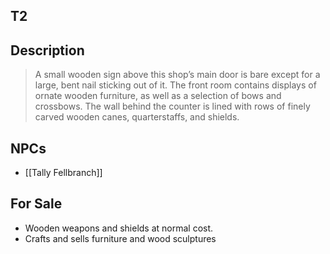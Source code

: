 ## T2

## Description

> A small wooden sign above this shop’s main door is bare except for a large, bent nail sticking out of it. The front room contains displays of ornate wooden furniture, as well as a selection of bows and crossbows. The wall behind the counter is lined with rows of finely carved wooden canes, quarterstaffs, and shields.

## NPCs

- [[Tally Fellbranch]]

## For Sale

- Wooden weapons and shields at normal cost.
- Crafts and sells furniture and wood sculptures